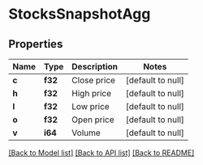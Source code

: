 # StocksSnapshotAgg

## Properties
Name | Type | Description | Notes
------------ | ------------- | ------------- | -------------
**c** | **f32** | Close price | [default to null]
**h** | **f32** | High price | [default to null]
**l** | **f32** | Low price | [default to null]
**o** | **f32** | Open price | [default to null]
**v** | **i64** | Volume | [default to null]

[[Back to Model list]](../README.md#documentation-for-models) [[Back to API list]](../README.md#documentation-for-api-endpoints) [[Back to README]](../README.md)

